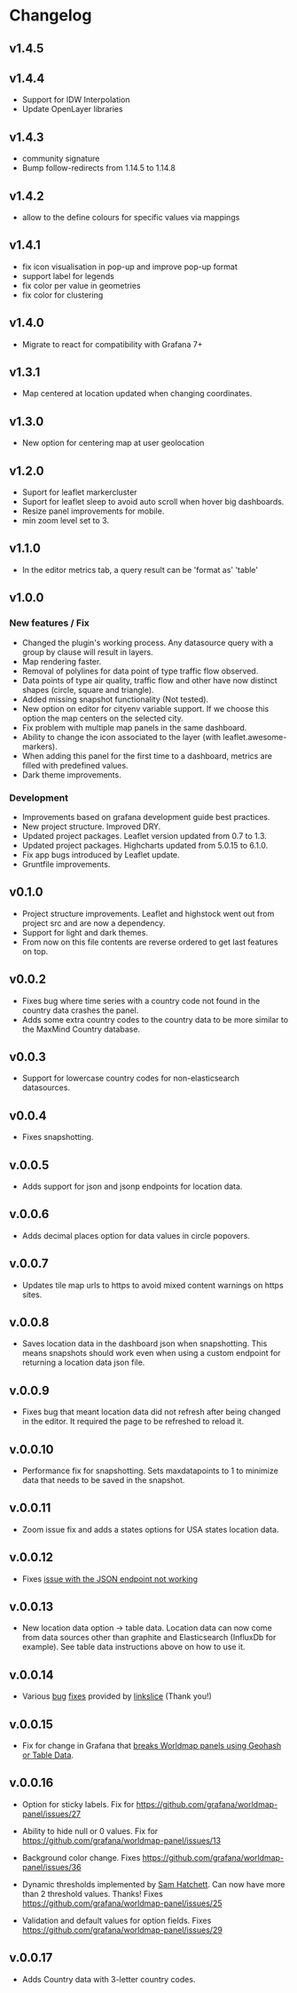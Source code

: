 # Changelog

## v1.4.5

## v1.4.4
- Support for IDW Interpolation
- Update OpenLayer libraries

## v1.4.3
- community signature
- Bump follow-redirects from 1.14.5 to 1.14.8

## v1.4.2
- allow to the define colours for specific values via mappings

## v1.4.1
- fix icon visualisation in pop-up and improve pop-up format
- support label for legends
- fix color per value in geometries
- fix color for clustering

## v1.4.0
- Migrate to react for compatibility with Grafana 7+

## v1.3.1
- Map centered at location updated when changing coordinates.

## v1.3.0
- New option for centering map at user geolocation

## v1.2.0
- Suport for leaflet markercluster
- Suport for leaflet sleep to avoid auto scroll when hover big dashboards.
- Resize panel improvements for mobile.
- min zoom level set to 3.

## v1.1.0
- In the editor metrics tab, a query result can be 'format as' 'table'

## v1.0.0

### New features / Fix
- Changed the plugin's working process. Any datasource query with a group by clause will result in layers.
- Map rendering faster.
- Removal of polylines for data point of type traffic flow observed.
- Data points of type air quality, traffic flow and other have now distinct shapes (circle, square and triangle). 
- Added missing snapshot functionality (Not tested).
- New option on editor for cityenv variable support. If we choose this option the map centers on the selected city.
- Fix problem with multiple map panels in the same dashboard.
- Ability to change the icon associated to the layer (with leaflet.awesome-markers).
- When adding this panel for the first time to a dashboard, metrics are filled with predefined values.
- Dark theme improvements.

### Development
- Improvements based on grafana development guide best practices.
- New project structure. Improved DRY.
- Updated project packages. Leaflet version updated from 0.7 to 1.3.
- Updated project packages. Highcharts updated from 5.0.15 to 6.1.0.
- Fix app bugs introduced by Leaflet update.
- Gruntfile improvements.

## v0.1.0

- Project structure improvements. Leaflet and highstock went out from project src and are now a dependency.
- Support for light and dark themes.
- From now on this file contents are reverse ordered to get last features on top.

## v0.0.2

- Fixes bug where time series with a country code not found in the country data crashes the panel.
- Adds some extra country codes to the country data to be more similar to the MaxMind Country database.

## v0.0.3

- Support for lowercase country codes for non-elasticsearch datasources.

## v0.0.4

- Fixes snapshotting.

## v.0.0.5

- Adds support for json and jsonp endpoints for location data.

## v.0.0.6

- Adds decimal places option for data values in circle popovers.

## v.0.0.7

- Updates tile map urls to https to avoid mixed content warnings on https sites.

## v.0.0.8

- Saves location data in the dashboard json when snapshotting. This means snapshots should work even when using a custom endpoint for returning a location data json file.

## v.0.0.9

- Fixes bug that meant location data did not refresh after being changed in the editor. It required the page to be refreshed to reload it.

## v.0.0.10

- Performance fix for snapshotting. Sets maxdatapoints to 1 to minimize data that needs to be saved in the snapshot.

## v.0.0.11

- Zoom issue fix and adds a states options for USA states location data.

## v.0.0.12

- Fixes [issue with the JSON endpoint not working](https://github.com/grafana/worldmap-panel/issues/22)

## v.0.0.13

- New location data option -> table data. Location data can now come from data sources other than graphite and Elasticsearch (InfluxDb for example). See table data instructions above on how to use it.

## v.0.0.14

- Various [bug](https://github.com/grafana/worldmap-panel/pull/31) [fixes](https://github.com/grafana/worldmap-panel/pull/32) provided by [linkslice](https://github.com/linkslice) (Thank you!)

## v.0.0.15

- Fix for change in Grafana that [breaks Worldmap panels using Geohash or Table Data](https://github.com/grafana/worldmap-panel/issues/45).

## v.0.0.16

- Option for sticky labels. Fix for https://github.com/grafana/worldmap-panel/issues/27

- Ability to hide null or 0 values. Fix for https://github.com/grafana/worldmap-panel/issues/13

- Background color change. Fixes https://github.com/grafana/worldmap-panel/issues/36

- Dynamic thresholds implemented by [Sam Hatchett](https://github.com/samhatchett). Can now have more than 2 threshold values. Thanks! Fixes https://github.com/grafana/worldmap-panel/issues/25

- Validation and default values for option fields. Fixes https://github.com/grafana/worldmap-panel/issues/29

## v.0.0.17

- Adds Country data with 3-letter country codes.

